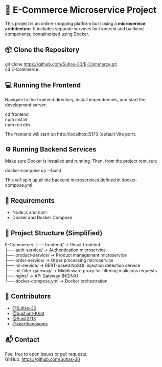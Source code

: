 # 🛒 E-Commerce Microservice Project

This project is an online shopping platform built using a **microservice architecture**. It includes separate services for frontend and backend components, containerized using Docker.

## 📦 Clone the Repository

git clone https://github.com/Suhas-30/E-Commerce.git  
cd E-Commerce

## 💻 Running the Frontend

Navigate to the frontend directory, install dependencies, and start the development server:

cd frontend  
npm install  
npm run dev

The frontend will start on http://localhost:5173 (default Vite port).

## ⚙️ Running Backend Services

Make sure Docker is installed and running. Then, from the project root, run:

docker-compose up --build

This will spin up all the backend microservices defined in docker-compose.yml.

## 🧰 Requirements

- Node.js and npm
- Docker and Docker Compose

## 📁 Project Structure (Simplified)

E-Commerce/
├── frontend/            → React frontend  
├── auth-service/        → Authentication microservice  
├── product-service/     → Product management microservice  
├── order-service/       → Order processing microservice  
├── ml-service/          → BERT-based NoSQL injection detection service  
├── ml-filter-gateway/   → Middleware proxy for filtering malicious requests  
├── nginx/               → API Gateway (NGINX)  
└── docker-compose.yml   → Docker orchestration 

## 👥 Contributors

- [@Suhas-30](https://github.com/Suhas-30)
- [@Sushant-Khot](https://github.com/Sushant-Khot)
- [@Sunil2713](https://github.com/Sunil2713)
- [@keerthanasoms](https://github.com/keerthanasoms)

## 📬 Contact

Feel free to open issues or pull requests.  
GitHub: https://github.com/Suhas-30
